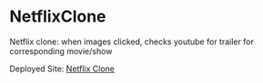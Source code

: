 # NetflixClone
Netflix clone: when images clicked, checks youtube for trailer for corresponding movie/show

Deployed Site: [Netflix Clone](https://netflixv2-35db5.web.app/)
